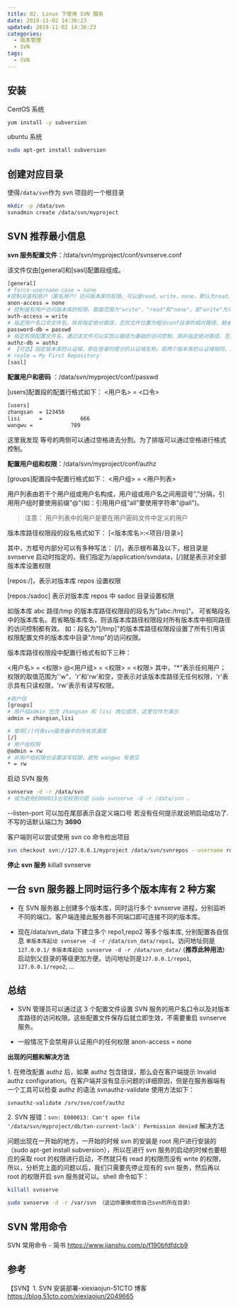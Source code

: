 ```yaml
---
title: 02. Linux 下使用 SVN 服务
date: 2019-11-02 14:36:23
updated: 2019-11-02 14:36:23
categories:
  - 版本管理
  - SVN
tags:
  - SVN
---
```


## 安装

CentOS 系统

```sh
yum install -y subversion
```

ubuntu 系统

```bash
sudo apt-get install subversion
```

## 创建对应目录

使得`/data/svn`作为 svn 项目的一个根目录

```sh
mkdir -p /data/svn
svnadmin create /data/svn/myproject
```

## SVN 推荐最小信息

**svn 服务配置文件**：/data/svn/myproject/conf/svnserve.conf

该文件仅由[general]和[sasl]配置段组成。

```sh
[general]
# force-username-case = none
#控制非鉴权用户（匿名用户）访问版本库的权限。可以是read、write，none，默认为read. 这里为了安全权限, 可以设为none
anon-access = none
# 控制鉴权用户访问版本库的权限。取值范围为"write"、"read"和"none"。即"write"为可读可写，"read"为只读，"none"表示无访问权限。缺省值：write
auth-access = write
# 指定用户名口令文件名。除非指定绝对路径，否则文件位置为相对conf目录的相对路径。缺省值：passwd
password-db = passwd
# 指定权限配置文件名，通过该文件可以实现以路径为基础的访问控制。除非指定绝对路径，否则文件位置为相对conf目录的相对路径。缺省值：authz
authz-db = authz
# 【可选】指定版本库的认证域，即在登录时提示的认证域名称。若两个版本库的认证域相同，建议使用相同的用户名口令数据文件。 缺省值：一个UUID(Universal Unique IDentifier，全局唯一标示)
# realm = My First Repository
[sasl]
```

**配置用户和密码** ：/data/svn/myproject/conf/passwd

[users]配置段的配置行格式如下：
<用户名> = <口令>

```sh
[users]
zhangsan  = 123456
lisi      =            666
wangwu =            789
```

这里我发现 等号的两侧可以通过空格进去分割。为了排版可以通过空格进行格式控制。

**配置用户组和权限**：/data/svn/myproject/conf/authz

[groups]配置段中配置行格式如下：
<用户组> = <用户列表>

用户列表由若干个用户组或用户名构成，用户组或用户名之间用逗号","分隔，引用用户组时要使用前缀"@"(如：引用用户组"all"要使用字符串"@all")。

> 注意： 用户列表中的用户是要在用户密码文件中定义的用户

版本库路径权限段的段名格式如下：
[<版本库名>:<项目/目录>]

其中，方框号内部分可以有多种写法：
[/]，表示根布幕及以下，根目录是 svnserve 启动时指定的，我们指定为/application/svndata，[/]就是表示对全部版本库设置权限

[repos:/]，表示对版本库 repos 设置权限

[repos:/sadoc] 表示对版本库 repos 中 sadoc 目录设置权限

如版本库 abc 路径/tmp 的版本库路径权限段的段名为"[abc:/tmp]"。
可省略段名中的版本库名。若省略版本库名，则该版本库路径权限段对所有版本库中相同路径的访问控制都有效。
如：段名为"[/tmp]"的版本库路径权限段设置了所有引用该权限配置文件的版本库中目录"/tmp"的访问权限。

版本库路径权限段中配置行格式有如下三种：

<用户名> = <权限>
@<用户组> = <权限>
= <权限>
其中，"\*"表示任何用户；权限的取值范围为''w"、'r'和'rw'和空，空表示对该版本库路径无任何权限，'r'表示具有只读权限，'rw'表示有读写权限。

```bash
#用户组
[groups]
# 用户组admin 包含 zhangsan 和 lisi 两位成员，这里仅作为演示
admin = zhangsan,lisi

# 使用[/]代表svn服务器中的所有资源库
[/]
# 用户组权限
@admin = rw
# 非用户组权限也设置读写权限，避免 wangwu 有意见
* = rw
```

启动 SVN 服务

```sh
svnserve -d -r /data/svn
# 或为避免E000013出现权限问题 sudo svnserve -d -r /data/svn ，
```

--listen-port 可以加在尾部表示自定义端口号
若没有任何提示就说明启动成功了. 不写的话默认端口为 **3690**

客户端则可以尝试使用 svn co 命令检出项目

```sh
svn checkout svn://127.0.0.1/myproject /data/svn/svnrepos --username root --password 123456
```

**停止 svn 服务**
killall svnserve

## 一台 svn 服务器上同时运行多个版本库有 2 种方案

- 在 SVN 服务器上创建多个版本库，同时运行多个 svnserve 进程，分别监听不同的端口。客户端连接此服务器不同端口即可连接不同的版本库。

- 现在/data/svn_data 下建立多个 repo1,repo2 等多个版本库, 分别配置各自信息
  `单版本库起动 svnserve -d -r /data/svn_data/repo1`。访问地址则是`127.0.0.1/`
  `多版本库起动 svnserve -d -r /data/svn_data/` (**推荐此种用法**)启动到父目录的等级更加方便。访问地址则是`127.0.0.1/repo1`, `127.0.0.1/repo2`, ...

## 总结

- SVN 管理员可以通过这 3 个配置文件设置 SVN 服务的用户名口令以及对版本库路径的访问权限。这些配置文件保存后就立即生效，不需要重启 svnserve 服务。

- 一般情况下会禁用非认证用户的任何权限
  anon-access = none

**出现的问题和解决方法**

1\. 在修改配置 authz 后，如果 authz 包含错误，那么会在客户端提示 Invalid authz configuration。在客户端并没有显示问题的详细原因，但是在服务器端有一个工具可以检查 authz 的语法 svnauthz-validate 使用方法如下：

```sh
svnauthz-validate /srv/svn/conf/authz
```

2\. SVN 报错：`svn: E000013: Can't open file '/data/svn/myproject/db/txn-current-lock': Permission denied` 解决方法

问题出现在一开始的地方，一开始的时候 svn 的安装是 root 用户进行安装的（sudo apt-get install subversion），所以在进行 svn 服务的启动的时候也要相应的采取 root 的权限进行启动，不然就只有 read 的权限而没有 write 的权限，所以，分析完上面的问题以后，我们只需要先停止现有的 svn 服务，然后再以 root 的权限开启 svn 服务就可以。shell 命令如下：

```sh
killall svnserve

sudo svnserve -d -r /var/svn （这边你要换成你自己svn的所在目录）
```

## SVN 常用命令

SVN 常用命令 - 简书
<https://www.jianshu.com/p/f190bfdfdcb9>

## 参考

【SVN】1. SVN 安装部署-xiexiaojun-51CTO 博客
<https://blog.51cto.com/xiexiaojun/2049665>
